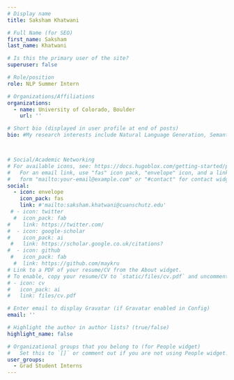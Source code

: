 ```yaml
---
# Display name
title: Saksham Khatwani

# Full Name (for SEO)
first_name: Saksham 
last_name: Khatwani

# Is this the primary user of the site?
superuser: false

# Role/position
role: NLP Summer Intern

# Organizations/Affiliations
organizations:
  - name: University of Colorado, Boulder 
    url: ''

# Short bio (displayed in user profile at end of posts)
bio: #My research interests include Natural Language Generation, Semantic Representation, Summarization Evaluation, Graph-based NLP, and AI applications in medicine and education. 



# Social/Academic Networking
# For available icons, see: https://docs.hugoblox.com/getting-started/page-builder/#icons
#   For an email link, use "fas" icon pack, "envelope" icon, and a link in the
#   form "mailto:your-email@example.com" or "#contact" for contact widget.
social:
  - icon: envelope
    icon_pack: fas
    link: #'mailto:saksham.khatwani@cuanschutz.edu'
 # - icon: twitter
  #  icon_pack: fab
#    link: https://twitter.com/
#  - icon: google-scholar
#    icon_pack: ai
 #   link: https://scholar.google.co.uk/citations?
#  - icon: github
 #   icon_pack: fab
  #  link: https://github.com/maykru
# Link to a PDF of your resume/CV from the About widget.
# To enable, copy your resume/CV to `static/files/cv.pdf` and uncomment the lines below.
# - icon: cv
#   icon_pack: ai
#   link: files/cv.pdf

# Enter email to display Gravatar (if Gravatar enabled in Config)
email: ''

# Highlight the author in author lists? (true/false)
highlight_name: false

# Organizational groups that you belong to (for People widget)
#   Set this to `[]` or comment out if you are not using People widget.
user_groups:
  - Grad Student Interns
---
```

